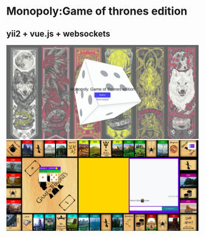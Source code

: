 # Monopoly:Game of thrones edition
## yii2 + vue.js + websockets
![Auth](https://github.com/IgorTsvetkov/got/blob/master/web/images/got1.jpg)
![Process of game](https://github.com/IgorTsvetkov/got/blob/master/web/images/got2.jpg)
